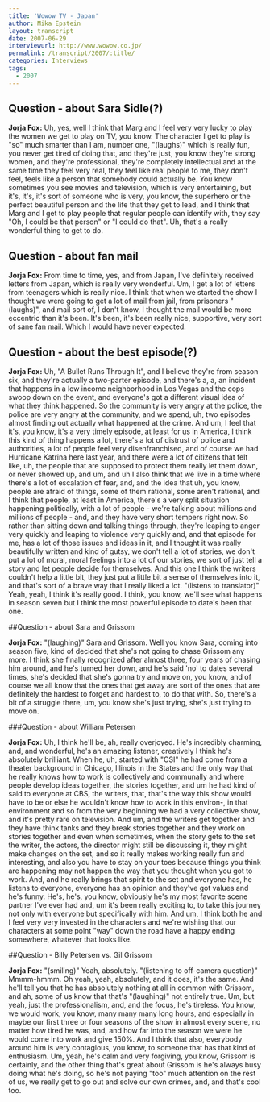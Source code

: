 ```yaml
---
title: 'Wowow TV - Japan'
author: Mika Epstein
layout: transcript
date: 2007-06-29
interviewurl: http://www.wowow.co.jp/
permalink: /transcript/2007/:title/
categories: Interviews
tags:
  - 2007
---
```


## Question - about Sara Sidle(?)  

**Jorja Fox:** Uh, yes, well I think that Marg and I feel very very lucky to play the women we get to play on TV, you know. The character I get to play is "so" much smarter than I am, number one, "(laughs)" which is really fun, you never get tired of doing that, and they're just, you know they're strong women, and they're professional, they're completely intellectual and at the same time they feel very real, they feel like real people to me, they don't feel, feels like a person that somebody could actually be. You know sometimes you see movies and television, which is very entertaining, but it's, it's, it's sort of someone who is very, you know, the superhero or the perfect beautiful person and the life that they get to lead, and I think that Marg and I get to play people that regular people can identify with, they say "Oh, I could be that person" or "I could do that". Uh, that's a really wonderful thing to get to do.

## Question - about fan mail  

**Jorja Fox:** From time to time, yes, and from Japan, I've definitely received letters from Japan, which is really very wonderful. Um, I get a lot of letters from teenagers which is really nice. I think that when we started the show I thought we were going to get a lot of mail from jail, from prisoners "(laughs)", and mail sort of, I don't know, I thought the mail would be more eccentric than it's been. It's been, it's been really nice, supportive, very sort of sane fan mail. Which I would have never expected.

## Question - about the best episode(?)  

**Jorja Fox:** Uh, "A Bullet Runs Through It", and I believe they're from season six, and they're actually a two-parter episode, and there's a, a, an incident that happens in a low income neighborhood in Los Vegas and the cops swoop down on the event, and everyone's got a different visual idea of what they think happened. So the community is very angry at the police, the police are very angry at the community, and we spend, uh, two episodes almost finding out actually what happened at the crime. And um, I feel that it's, you know, it's a very timely episode, at least for us in America, I think this kind of thing happens a lot, there's a lot of distrust of police and authorities, a lot of people feel very disenfranchised, and of course we had Hurricane Katrina here last year, and there were a lot of citizens that felt like, uh, the people that are supposed to protect them really let them down, or never showed up, and um, and uh I also think that we live in a time where there's a lot of escalation of fear, and, and the idea that uh, you know, people are afraid of things, some of them rational, some aren't rational, and I think that people, at least in America, there's a very split situation happening politically, with a lot of people - we're talking about millions and millions of people - and, and they have very short tempers right now. So rather than sitting down and talking things through, they're leaping to anger very quickly and leaping to violence very quickly and, and that episode for me, has a lot of those issues and ideas in it, and I thought it was really beautifully written and kind of gutsy, we don't tell a lot of stories, we don't put a lot of moral, moral feelings into a lot of our stories, we sort of just tell a story and let people decide for themselves. And this one I think the writers couldn't help a little bit, they just put a little bit a sense of themselves into it, and that's sort of a brave way that I really liked a lot. "(listens to translator)" Yeah, yeah, I think it's really good. I think, you know, we'll see what happens in season seven but I think the most powerful episode to date's been that one.

##Question - about Sara and Grissom

**Jorja Fox:** "(laughing)" Sara and Grissom. Well you know Sara, coming into season five, kind of decided that she's not going to chase Grissom any more. I think she finally recognized after almost three, four years of chasing him around, and he's turned her down, and he's said 'no' to dates several times, she's decided that she's gonna try and move on, you know, and of course we all know that the ones that get away are sort of the ones that are definitely the hardest to forget and hardest to, to do that with. So, there's a bit of a struggle there, um, you know she's just trying, she's just trying to move on.

###Question - about William Petersen  

**Jorja Fox:** Uh, I think he'll be, ah, really overjoyed. He's incredibly charming, and, and wonderful, he's an amazing listener, creatively I think he's absolutely brilliant. When he, uh, started with "CSI" he had come from a theater background in Chicago, Illinois in the States and the only way that he really knows how to work is collectively and communally and where people develop ideas together, the stories together, and um he had kind of said to everyone at CBS, the writers, that, that's the way this show would have to be or else he wouldn't know how to work in this environ-, in that environment and so from the very beginning we had a very collective show, and it's pretty rare on television. And um, and the writers get together and they have think tanks and they break stories together and they work on stories together and even when sometimes, when the story gets to the set the writer, the actors, the director might still be discussing it, they might make changes on the set, and so it really makes working really fun and interesting, and also you have to stay on your toes because things you think are happening may not happen the way that you thought when you got to work. And, and he really brings that spirit to the set and everyone has, he listens to everyone, everyone has an opinion and they've got values and he's funny. He's, he's, you know, obviously he's my most favorite scene partner I've ever had and, um it's been really exciting to, to take this journey not only with everyone but specifically with him. And um, I think both he and I feel very very invested in the characters and we're wishing that our characters at some point "way" down the road have a happy ending somewhere, whatever that looks like.

##Question - Billy Petersen vs. Gil Grissom  

**Jorja Fox:** "(smiling)" Yeah, absolutely. "(listening to off-camera question)" Mmmm-hmmm. Oh yeah, yeah, absolutely, and it does, it's the same. And he'll tell you that he has absolutely nothing at all in common with Grissom, and ah, some of us know that that's "(laughing)" not entirely true. Um, but yeah, just the professionalism, and, and the focus, he's tireless. You know, we would work, you know, many many many long hours, and especially in maybe our first three or four seasons of the show in almost every scene, no matter how tired he was, and, and how far into the season we were he would come into work and give 150%. And I think that also, everybody around him is very contagious, you know, to someone that has that kind of enthusiasm. Um, yeah, he's calm and very forgiving, you know, Grissom is certainly, and the other thing that's great about Grissom is he's always busy doing what he's doing, so he's not paying "too" much attention on the rest of us, we really get to go out and solve our own crimes, and, and that's cool too.